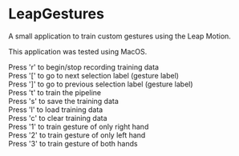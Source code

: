 # LeapGestures
A small application to train custom gestures using the Leap Motion.

This application was tested using MacOS.

Press 'r' to begin/stop recording training data <br />
Press '[' to go to next selection label (gesture label) <br />
Press ']' to go to previous selection label (gesture label) <br />
Press 't' to train the pipeline <br />
Press 's' to save the training data <br />
Press 'l' to load training data <br />
Press 'c' to clear training data <br />
Press '1' to train gesture of only right hand <br />
Press '2' to train gesture of only left hand <br />
Press '3' to train gesture of both hands <br />
